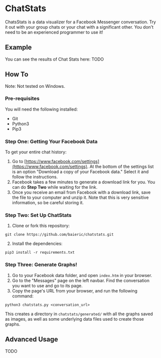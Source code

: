 # ChatStats

ChatsStats is a data visualizer for a Facebook Messenger conversation. Try it out with your group chats or your chat with a significant other. You don't need to be an experienced programmer to use it!

## Example

You can see the results of Chat Stats here: TODO

## How To

Note: Not tested on Windows.

### Pre-requisites

You will need the following installed:

* Git
* Python3
* Pip3

### Step One: Getting Your Facebook Data

To get your entire chat history:

1. Go to [https://www.facebook.com/settings](https://www.facebook.com/settings). At the bottom of the settings list is an option "Download a copy of your Facebook data." Select it and follow the instructions.
2. Facebook takes a few minutes to generate a download link for you. You can do **Step Two** while waiting for the link.
3. Once you receive an email from Facebook with a download link, save the file to your computer and unzip it. Note that this is very sensitive information, so be careful storing it.

### Step Two: Set Up ChatStats

1. Clone or fork this repository:
```
git clone https://github.com/baieric/chatstats.git
```
2. Install the dependencies:
```
pip3 install -r requirements.txt
```

### Step Three: Generate Graphs!

1. Go to your Facebook data folder, and open `index.htm` in your browser.
2. Go to the "Messages" page on the left navbar. Find the conversation you want to use and go to its page.
3. Copy the page's URL from your browser, and run the following command:
```
python3 chatstats.py <conversation_url>
```
This creates a directory in `chatstats/generated/` with all the graphs saved as images, as well as some underlying data files used to create those graphs.

## Advanced Usage

TODO
